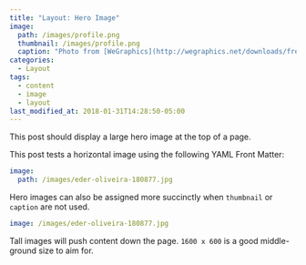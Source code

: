 ```yaml
---
title: "Layout: Hero Image"
image: 
  path: /images/profile.png
  thumbnail: /images/profile.png
  caption: "Photo from [WeGraphics](http://wegraphics.net/downloads/free-ultimate-blurred-background-pack/)"
categories:
  - Layout
tags:
  - content
  - image
  - layout
last_modified_at: 2018-01-31T14:28:50-05:00
---
```


This post should display a large hero image at the top of a page.

This post tests a horizontal image using the following YAML Front Matter:

```yaml
image:
  path: /images/eder-oliveira-180877.jpg
```

Hero images can also be assigned more succinctly when `thumbnail` or `caption` are not used.

```yaml
image: /images/eder-oliveira-180877.jpg
```

Tall images will push content down the page. `1600 x 600` is a good middle-ground size to aim for.
